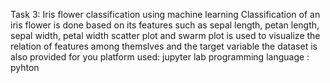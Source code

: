 Task 3: Iris flower classification using machine learning
Classification of an iris flower is done based on its features such as sepal length, petan length, sepal width, petal width
scatter plot and swarm plot is used to visualize the relation of features among themslves and the target variable
the dataset is also provided for you
platform used: jupyter lab
programming language : pyhton